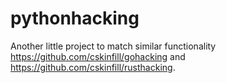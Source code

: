 # pythonhacking

Another little project to match similar functionality https://github.com/cskinfill/gohacking and https://github.com/cskinfill/rusthacking.
